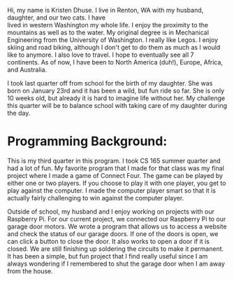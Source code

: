 Hi, my name is Kristen Dhuse.  I live in Renton, WA with my husband, daughter, and our two cats.  I have  
lived in western Washington my whole life.  I enjoy the proximity to the mountains as well as to the water.
My original degree is in Mechanical Engineering from the University of Washington.  I really like Legos.
I enjoy skiing and road biking, although I don't get to do them as much as I would like to anymore.
I also love to travel.  I hope to eventually see all 7 continents.  As of now, I have been to North America (duh!),
Europe, Africa, and Australia.

I took last quarter off from school for the birth of my daughter.  She was born on January 23rd and it has been
a wild, but fun ride so far.  She is only 10 weeks old, but already it is hard to imagine life without her.  My
challenge this quarter will be to balance school with taking care of my daughter during the day.

# Programming Background:
This is my third quarter in this program.  I took CS 165 summer quarter and had a lot of fun.  My favorite 
program that I made for that class was my final project where I made a game of Connect Four.  The game 
can be played by either one or two players.  If you choose to play it with one player, you get to play 
against the computer.  I made the computer player smart so that it is actually fairly challenging to win 
against the computer player.

Outside of school, my husband and I enjoy working on projects with our Raspberry Pi.  For our current project,
we connected our Raspberry Pi to our garage door motors.  We wrote a program that allows us to access a website
and check the status of our garage doors.  If one of the doors is open, we can click a button to close the door.
It also works to open a door if it is closed.  We are still finishing up soldering the circuits to make it
permanent.  It has been a simple, but fun project that I find really useful since I am always wondering if I
remembered to shut the garage door when I am away from the house.